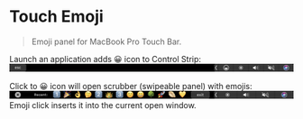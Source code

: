 # Touch Emoji

> Emoji panel for MacBook Pro Touch Bar.

Launch an application adds 😀 icon to Control Strip:
![Icon at control strip](touch-emoji-icon-screenshot.png)

Click to 😀 icon will open scrubber (swipeable panel) with emojis:
![Recent emoji](touch-emoji-recent-screenshot.png)
Emoji click inserts it into the current open window.

